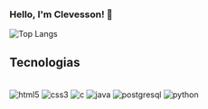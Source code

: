 ### Hello, I'm Clevesson! 👾

![Top Langs](https://github-readme-stats.vercel.app/api/top-langs/?username=Clevesson-Xavier&layout=compact)

## Tecnologias

<div style = "display: inline_block"><br/>
    <img align="center" alt = "html5" src="https://img.shields.io/badge/HTML5-E34F26?style=for-the-badge&logo=html5&logoColor=white"/>
    <img align="center" alt = "css3" src="https://img.shields.io/badge/CSS3-1572B6?style=for-the-badge&logo=css3&logoColor=white"/>
    <img align="center" alt = "c" src="https://img.shields.io/badge/C-00599C?style=for-the-badge&logo=c&logoColor=white"/>
    <img align="center" alt = "java" src="https://img.shields.io/badge/Java-ED8B00?style=for-the-badge&logo=openjdk&logoColor=white"/>
    <img align="center" alt = "postgresql" src="https://img.shields.io/badge/PostgreSQL-316192?style=for-the-badge&logo=postgresql&logoColor=white"/>
    <img align="center" alt = "python" src="https://img.shields.io/badge/Python-3776AB?style=for-the-badge&logo=python&logoColor=white"/>
</div>
